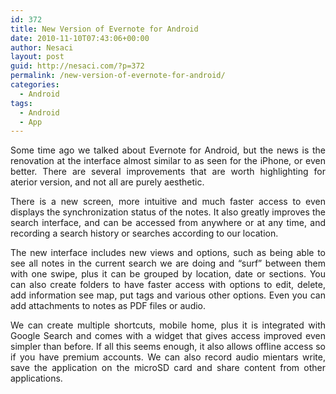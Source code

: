 ```yaml
---
id: 372
title: New Version of Evernote for Android
date: 2010-11-10T07:43:06+00:00
author: Nesaci
layout: post
guid: http://nesaci.com/?p=372
permalink: /new-version-of-evernote-for-android/
categories:
  - Android
tags:
  - Android
  - App
---
```

<p style="text-align: justify;">
  Some time ago we talked about Evernote for Android, but the news is the renovation at the interface almost similar to as seen for the iPhone, or even better. There are several improvements that are worth highlighting for aterior version, and not all are purely aesthetic.
</p>

<p style="text-align: justify;">
  There is a new screen, more intuitive and much faster access to even displays the synchronization status of the notes. It also greatly improves the search interface, and can be accessed from anywhere or at any time, and recording a search history or searches according to our location.
</p>

<p style="text-align: justify;">
  The new interface includes new views and options, such as being able to see all notes in the current search we are doing and &#8220;surf&#8221; between them with one swipe, plus it can be grouped by location, date or sections. You can also create folders to have faster access with options to edit, delete, add information see map, put tags and various other options. Even you can add attachments to notes as PDF files or audio.
</p>

<p style="text-align: justify;">
  We can create multiple shortcuts, mobile home, plus it is integrated with Google Search and comes with a widget that gives access improved even simpler than before. If all this seems enough, it also allows offline access so if you have premium accounts. We can also record audio mientars write, save the application on the microSD card and share content from other applications.
</p>